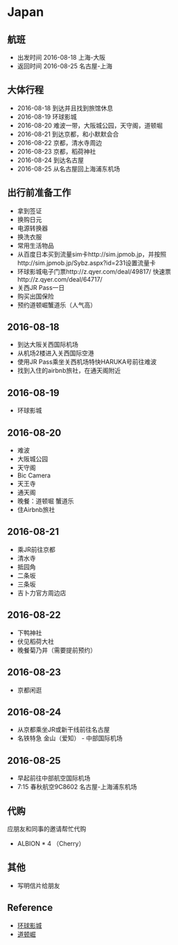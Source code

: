 # Japan

## 航班
- 出发时间 2016-08-18 上海-大阪
- 返回时间 2016-08-25 名古屋-上海

## 大体行程
- 2016-08-18  到达并且找到旅馆休息
- 2016-08-19  环球影城
- 2016-08-20  难波一带，大阪城公园，天守阁，道顿堀
- 2016-08-21  到达京都，和小默默会合
- 2016-08-22  京都，清水寺周边
- 2016-08-23  京都，稻荷神社
- 2016-08-24  到达名古屋
- 2016-08-25  从名古屋回上海浦东机场

## 出行前准备工作
- 拿到签证
- 换购日元
- 电源转换器
- 换洗衣服
- 常用生活物品
- 从百度日本买到流量sim卡http://sim.jpmob.jp，并按照http://sim.jpmob.jp/Sybz.aspx?id=231设置流量卡
- 环球影城电子门票http://z.qyer.com/deal/49817/ 快速票http://z.qyer.com/deal/64717/
- 关西JR Pass一日
- 购买出国保险
- 预约道顿崛蟹道乐（人气高）

## 2016-08-18
- 到达大阪关西国际机场
- 从机场2楼进入关西国际空港
- 使用JR Pass乘坐关西机场特快HARUKA号前往难波
- 找到入住的airbnb旅社，在通天阁附近

## 2016-08-19
- 环球影城

## 2016-08-20  
- 难波
- 大阪城公园
- 天守阁
- Bic Camera
- 天王寺
- 通天阁
- 晚餐：道顿堀 蟹道乐
- 住Airbnb旅社

## 2016-08-21
- 乘JR前往京都
- 清水寺
- 抵园角
- 二条坂
- 三条坂
- 吉卜力官方周边店


## 2016-08-22
- 下鸭神社
- 伏见稻荷大社
- 晚餐菊乃井（需要提前预约）

## 2016-08-23
- 京都闲逛

## 2016-08-24
- 从京都乘坐JR或新干线前往名古屋
- 名铁特急 金山（爱知） - 中部国际机场

## 2016-08-25
- 早起前往中部航空国际机场
- 7:15 春秋航空9C8602 名古屋-上海浦东机场

## 代购
 应朋友和同事的邀请帮忙代购
 * ALBION * 4 （Cherry）

## 其他
 * 写明信片给朋友

## Reference
- [环球影城](http://www.usj.co.jp/)
- [道顿崛](http://douraku.co.jp.c.at.hp.transer.com/)

